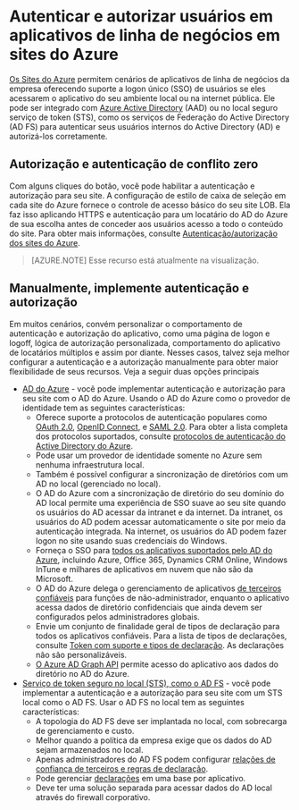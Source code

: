 ﻿<properties 
	pageTitle="Autenticar e autorizar os apicativos de llinha de negócio em sites do Azure" 
	description="Aprenda as diferentes opções de autenticação e autorização para aplicativos de linha de negócios que são implantados em sites do Azure" 
	services="web-sites" 
	documentationCenter="" 
	authors="cephalin" 
	manager="wpickett" 
	editor=""/>

<tags 
	ms.service="web-sites" 
	ms.devlang="na" 
	ms.topic="article" 
	ms.tgt_pltfrm="na" 
	ms.workload="web" 
	ms.date="12/23/2014" 
	ms.author="cephalin"/>

# Autenticar e autorizar usuários em aplicativos de linha de negócios em sites do Azure #

[Os Sites do Azure](http://azure.microsoft.com/services/websites/) permitem cenários de aplicativos de linha de negócios da empresa oferecendo suporte a logon único (SSO) de usuários se eles acessarem o aplicativo do seu ambiente local ou na internet pública. Ele pode ser integrado com [Azure Active Directory](http://azure.microsoft.com/services/active-directory/) (AAD) ou no local seguro serviço de token (STS), como os serviços de Federação do Active Directory (AD FS) para autenticar seus usuários internos do Active Directory (AD) e autorizá-los corretamente.

## Autorização e autenticação de conflito zero ##

Com alguns cliques do botão, você pode habilitar a autenticação e autorização para seu site. A configuração de estilo de caixa de seleção em cada site do Azure fornece o controle de acesso básico do seu site LOB. Ela faz isso aplicando HTTPS e autenticação para um locatário do AD do Azure de sua escolha antes de conceder aos usuários acesso a todo o conteúdo do site. Para obter mais informações, consulte [Autenticação/autorização dos sites do Azure](http://azure.microsoft.com/blog/2014/11/13/azure-websites-authentication-authorization/).

>[AZURE.NOTE] Esse recurso está atualmente na visualização.

## Manualmente, implemente autenticação e autorização ##

Em muitos cenários, convém personalizar o comportamento de autenticação e autorização do aplicativo, como uma página de logon e logoff, lógica de autorização personalizada, comportamento do aplicativo de locatários múltiplos e assim por diante. Nesses casos, talvez seja melhor configurar a autenticação e a autorização manualmente para obter maior flexibilidade de seus recursos. Veja a seguir duas opções principais  

-	[AD do Azure](../web-sites-dotnet-lob-application-azure-ad/)  - você pode implementar autenticação e autorização para seu site com o AD do Azure. Usando o AD do Azure como o provedor de identidade tem as seguintes características:
	-	Oferece suporte a protocolos de autenticação populares como [OAuth 2.0](http://oauth.net/2/), [OpenID Connect](http://openid.net/connect/), e [SAML 2.0](http://en.wikipedia.org/wiki/SAML_2.0). Para obter a lista completa dos protocolos suportados, consulte [protocolos de autenticação do Active Directory do Azure](http://msdn.microsoft.com/library/azure/dn151124.aspx).
	-	Pode usar um provedor de identidade somente no Azure sem nenhuma infraestrutura local.
	-	Também é possível configurar a sincronização de diretórios com um AD no local (gerenciado no local).
	-	O AD do Azure com a sincronização de diretório do seu domínio do AD local permite uma experiência de SSO suave ao seu site quando os usuários do AD acessar da intranet e da internet. Da intranet, os usuários do AD podem acessar automaticamente o site por meio da autenticação integrada. Na internet, os usuários do AD podem fazer logon no site usando suas credenciais do Windows.
	-	Forneça o SSO para [todos os aplicativos suportados pelo AD do Azure](http://azure.microsoft.com/marketplace/active-directory/), incluindo Azure, Office 365, Dynamics CRM Online, Windows InTune e milhares de aplicativos em nuvem que não são da Microsoft. 
	-	O AD do Azure delega o gerenciamento de aplicativos [de terceiros confiáveis](http://en.wikipedia.org/wiki/Relying_party) para funções de não-administrador, enquanto o aplicativo acessa dados de diretório confidenciais que ainda devem ser configurados pelos administradores globais.
	-	Envie um conjunto de finalidade geral de tipos de declaração para todos os aplicativos confiáveis. Para a lista de tipos de declarações, consulte [Token com suporte e tipos de declaração](http://msdn.microsoft.com/library/azure/dn195587.aspx). As declarações não são personalizáveis.
	-	[O Azure AD Graph API](http://msdn.microsoft.com/library/azure/hh974476.aspx) permite acesso do aplicativo aos dados do diretório no AD do Azure.
-	[Serviço de token seguro no local (STS), como o AD FS](../web-sites-dotnet-lob-application-adfs/) - você pode implementar a autenticação e a autorização para seu site com um STS local como o AD FS. Usar o AD FS no local tem as seguintes características:
	-	A topologia do AD FS deve ser implantada no local, com sobrecarga de gerenciamento e custo.
	-	Melhor quando a política da empresa exige que os dados do AD sejam armazenados no local.
	-	Apenas administradores do AD FS podem configurar [relações de confiança de terceiros e regras de declaração](http://technet.microsoft.com/library/dd807108.aspx).
	-	Pode gerenciar [declarações](http://technet.microsoft.com/library/ee913571.aspx) em uma base por aplicativo.
	-	Deve ter uma solução separada para acessar dados do AD local através do firewall corporativo.


<!--HONumber=42-->
